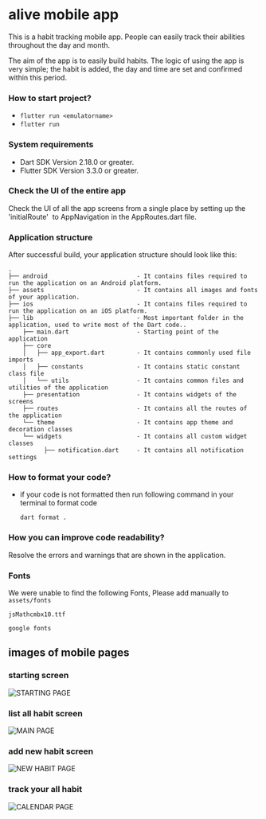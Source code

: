 
# alive mobile app

This is a habit tracking mobile app. People can easily track their abilities throughout the day and month. 

The aim of the app is to easily build habits. The logic of using the app is very simple; the habit is added, the day and time are set and confirmed within this period.  
 
### How to start project? 
- ```flutter run <emulatorname>```
- ``` flutter run ```



### System requirements

* Dart SDK Version 2.18.0 or greater.
* Flutter SDK Version 3.3.0 or greater.



### Check the UI of the entire app

Check the UI of all the app screens from a single place by setting up the 'initialRoute'  to AppNavigation in the AppRoutes.dart file.

### Application structure
After successful build, your application structure should look like this:
                    
```
.
├── android                         - It contains files required to run the application on an Android platform.
├── assets                          - It contains all images and fonts of your application.
├── ios                             - It contains files required to run the application on an iOS platform.
├── lib                             - Most important folder in the application, used to write most of the Dart code..
    ├── main.dart                   - Starting point of the application
    ├── core
    │   ├── app_export.dart         - It contains commonly used file imports
    │   ├── constants               - It contains static constant class file
    │   └── utils                   - It contains common files and utilities of the application
    ├── presentation                - It contains widgets of the screens
    ├── routes                      - It contains all the routes of the application
    └── theme                       - It contains app theme and decoration classes
    └── widgets                     - It contains all custom widget classes
          ├── notification.dart     - It contains all notification settings
```
### How to format your code?

- if your code is not formatted then run following command in your terminal to format code
  ```
  dart format .
  ```

### How you can improve code readability?

Resolve the errors and warnings that are shown in the application.

### Fonts
We were unable to find the following Fonts, Please add manually to ```assets/fonts``` 

```
jsMathcmbx10.ttf
```

```
google fonts
```



## images of mobile pages 

### starting screen 
![STARTING PAGE](/images/starting.png)

### list all habit screen 

![MAIN PAGE](/images/listallhabit.png)

### add new habit screen 

![NEW HABIT PAGE](/images/addnewhabit.png)

### track your all habit  

![CALENDAR PAGE](/images/trackhabit.png)
